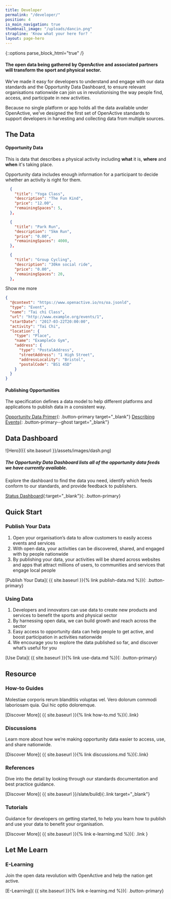 ```yaml
---
title: Developer
permalink: "/developer/"
position: 4
is_main_navigation: true
thumbnail_image: "/uploads/dancin.png"
strapline: 'Know what your here for? '
layout: page-hero
---
```


{::options parse_block_html="true" /}

<!--  ---------------->
<!-- HERO TEXT -->
<!--  ---------------->
<article>
<div class="one">

#### The open data being gathered by OpenActive and associated partners will transform the sport and physical sector.

We’ve made it easy for developers to understand and engage with our data standards and the Opportunity Data Dashboard, to ensure relevant organisations nationwide can join us in revolutionising the way people find, access, and participate in new activities.

Because no single platform or app holds all the data available under OpenActive, we’ve designed the first set of OpenActive standards to support developers in harvesting and collecting data from multiple sources.

</div>
</article>


<!--  ---------------->
<!-- CODE -->
<!--  ---------------->
<article class="title-row invert developer-data">
<h2 class="sub-heading-two">The Data</h2>
<div class="code left">

#### Opportunity Data
This is data that describes a physical activity including **what** it is, **where** and **when** it's taking place.

Opportunity data includes enough information for a participant to decide whether an activity is right for them.

</div>
<div class="code right">
<div class="slides terminal">

```json
  {
    "title": "Yoga Class",
    "description": "The Fun Kind",
    "price": "12.00",
    "remainingSpaces": 5,
  },
```

```json
  {
    "title": "Park Run",
    "description": "5km Run",
    "price": "0.00",
    "remainingSpaces": 4000,
  },
```

```json
  {
    "title": "Group Cycling",
    "description": "30km social ride",
    "price": "0.00",
    "remainingSpaces": 20,
  },
```

</div>

<a class="data-show button-primary">Show me more</a>

</div>

<div class="further-code left">
<div class="terminal">

```json
{
  "@context": "https://www.openactive.io/ns/oa.jsonld",
  "type": "Event",
  "name": "Tai chi Class",
  "url": "http://www.example.org/events/1",
  "startDate": "2017-03-22T20:00:00",
  "activity": "Tai Chi",
  "location": {
    "type": "Place",
    "name": "ExampleCo Gym",
    "address": {
      "type": "PostalAddress",
      "streetAddress": "1 High Street",
      "addressLocality": "Bristol",
      "postalCode": "BS1 4SD"
    }
  }
}
```

</div>
</div>
<div class="further-code right">

#### Publishing Opportunities
The specification defines a data model to help different platforms and applications to publish data in a consistent way.

[Opportunity Data Primer]( https://www.openactive.io/opportunity-data-primer/){: .button-primary target="_blank"}
[Describing Events](https://www.openactive.io/opportunity-data-primer/#describing-events){: .button-primary--ghost target="_blank"}


</div>
</article>


<!--  ---------------->
<!-- DASHBOARD -->
<!--  ---------------->
<article class="title-row">
<h2 class="sub-heading-two">Data Dashboard</h2>
<div class="two">

![Hero]({{ site.baseurl }}/assets/images/dash.png)

</div>
<div class="two">

##### The Opportunity Data Dashboard lists all of the opportunity data feeds we have currently available.
Explore the dashboard to find the data you need, identify which feeds conform to our standards, and provide feedback to publishers.


[Status Dashboard](http://status.openactive.io/){:target="_blank"}{: .button-primary}

</div>
</article>



<!--  ---------------->
<!-- CALL TO ACTION -->
<!--  ---------------->
<article class="call_to_action title-row">
<h2 class="sub-heading-two">Quick Start</h2>
<div class="subgrid">
<div class="two list">

### Publish Your Data

1. Open your organisation’s data to allow customers to easily access events and services
2. With open data, your activities can be discovered, shared, and engaged with by people nationwide
3. By publishing your data, your activities will be shared across websites and apps that attract millions of users, to communities and services that engage local people

[Publish Your Data]( {{ site.baseurl }}{% link publish-data.md %}){: .button-primary}


</div>
<div class="two list">

### Using Data

1. Developers and innovators can use data to create new products and services to benefit the sports and physical sector
2. By harnessing open data, we can build growth and reach across the sector
3. Easy access to opportunity data can help people to get active, and boost participation in activities nationwide
4. We encourage you to explore the data published so far, and discover what’s useful for you

[Use Data]( {{ site.baseurl }}{% link use-data.md %}){: .button-primary}

</div>
</div>
</article>

<!--  ---------------->
<!-- CALL TO ACTION -->
<!--  ---------------->
<article class="call_to_action title-row">
<h2 class="sub-heading-two">Resource</h2>

<div class="subgrid">
<div class="four">

### How-to Guides

Molestiae corporis rerum blanditiis voluptas vel. Vero dolorum commodi laboriosam quia. Qui hic optio doloremque.

[Discover More]( {{ site.baseurl }}{% link how-to.md %}){:.link}

</div>
<div class="four">

### Discussions
Learn more about how we’re making opportunity data easier to access, use, and share nationwide.

[Discover More]( {{ site.baseurl }}{% link discussions.md %}){:.link}

</div>
<div class="four">

### References
Dive into the detail by looking through our standards documentation and best practice guidance.

[Discover More]( {{ site.baseurl }}/slate/build){:.link target="_blank"}

</div>
<div class="four">

### Tutorials
Guidance for developers on getting started, to help you learn how to publish and use your data to benefit your organisation. 

[Discover More]( {{ site.baseurl }}{% link e-learning.md %}){: .link }

</div>
</div>
</article>


<!--  ---------------->
<!-- E-LEARNING CALL TO ACTION -->
<!--  ---------------->
<article class="call_to_action--full-width">
<h2 class="sub-heading-two">Let Me Learn</h2>
<div class="one">

### E-Learning
Join the open data revolution with OpenActive and help the nation get active.

[E-Learning]( {{ site.baseurl }}{% link e-learning.md %}){: .button-primary}

</div>
<figure>
<div class="mask"></div>
<div class="triangle"></div>
<div class="stripe"></div>
<div class="image" style="background: url({{ site.baseurl }}/uploads/dancin.png)center center / cover no-repeat;"></div>
</figure>
</article>
